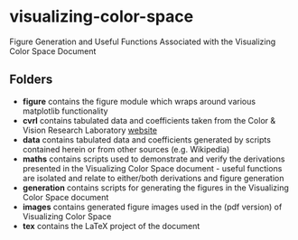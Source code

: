 # visualizing-color-space
Figure Generation and Useful Functions Associated with the Visualizing Color Space Document
## Folders
- **figure** contains the figure module which wraps around various matplotlib functionality
- **cvrl** contains tabulated data and coefficients taken from the Color & Vision Research Laboratory [website](http://www.cvrl.org)
- **data** contains tabulated data and coefficients generated by scripts contained herein or from other sources (e.g. Wikipedia)
- **maths** contains scripts used to demonstrate and verify the derivations presented in the Visualizing Color Space document - useful functions are isolated and relate to either/both derivations and figure generation
- **generation** contains scripts for generating the figures in the Visualizing Color Space document
- **images** contains generated figure images used in the (pdf version) of Visualizing Color Space
- **tex** contains the LaTeX project of the document
